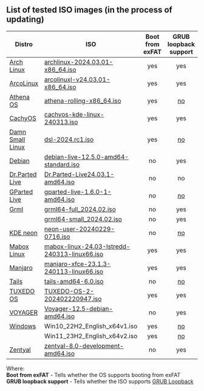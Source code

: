 ## List of tested ISO images (in the process of updating)
| Distro | ISO | Boot from exFAT | GRUB loopback support | Secure Boot support | SB from |
|---|---|:---:|:---:|:---:|---|
| [Arch Linux](https://archlinux.org) | [archlinux-2024.03.01-x86_64.iso](https://archlinux.mirrors.ovh.net/archlinux/iso/latest/archlinux-2024.03.01-x86_64.iso) | yes | yes | no | - |
| [ArcoLinux](https://www.arcolinux.info) | [arcolinuxl-v24.03.01-x86_64.iso](https://downloads.sourceforge.net/arcolinux/arcolinuxl-v24.03.01-x86_64.iso) | yes | yes | no | - |
| [Athena OS](https://athenaos.org) | [athena-rolling-x86_64.iso](https://sourceforge.net/projects/athena-iso/files/v23.11/athena-rolling-x86_64.iso) | yes | [no](../config/athenaos) | no | - |
| [CachyOS](https://cachyos.org) | [cachyos-kde-linux-240313.iso](https://cdn.cachyos.org/ISO/kde/240313/cachyos-kde-linux-240313.iso) | yes | yes | no | - |
| [Damn Small Linux](https://damnsmalllinux.org) | [dsl-2024.rc1.iso](https://damnsmalllinux.org/download/dsl-2024.rc1.iso) | yes | [no](../config/damnsmalllinux) | no | - |
| [Debian](https://www.debian.org) | [debian-live-12.5.0-amd64-standard.iso](https://cdimage.debian.org/debian-cd/current-live/amd64/iso-hybrid/debian-live-12.5.0-amd64-standard.iso) | no | yes | yes | Debian |
| [Dr.Parted Live](https://dr-parted-live.sourceforge.io) | [Dr.Parted-Live24.03.1-amd64.iso](https://sourceforge.net/projects/dr-parted-live/files/Download/Dr.Parted-Live24.03.1-amd64.iso) | no | no | yes | Debian |
| [GParted Live](https://gparted.org/livecd.php) | [gparted-live-1.6.0-1-amd64.iso](https://downloads.sourceforge.net/gparted/gparted-live-1.6.0-1-amd64.iso) | no | [no](../config/gparted) | yes | Debian |
| [Grml](https://www.grml.org) | [grml64-full_2024.02.iso](https://download.grml.org/grml64-full_2024.02.iso) | no | yes | yes | Debian |
|  | [grml64-small_2024.02.iso](https://download.grml.org/grml64-small_2024.02.iso) | no | yes | yes | Debian |
| [KDE neon](https://neon.kde.org) | [neon-user-20240229-0716.iso](https://files.kde.org/neon/images/user/20240229-0716/neon-user-20240229-0716.iso) | no | [no](../config/KDE_neon) | yes | Canonical |
| [Mabox Linux](https://maboxlinux.org) | [mabox-linux-24.03-Istredd-240313-linux66.iso](https://sourceforge.net/projects/mabox-linux/files/24.03/mabox-linux-24.03-Istredd-240313-linux66.iso) | yes | yes | no | - |
| [Manjaro](https://manjaro.org) | [manjaro-xfce-23.1.3-240113-linux66.iso](https://download.manjaro.org/xfce/23.1.3/manjaro-xfce-23.1.3-240113-linux66.iso) | yes | yes | no | - |
| [Tails](https://tails.net) | [tails-amd64-6.0.iso](https://download.tails.net/tails/stable/tails-amd64-6.0/tails-amd64-6.0.iso) | no | [no](../config/tails) | yes | Debian |
| [TUXEDO OS](https://os.tuxedocomputers.com) | [TUXEDO-OS-2-202402220947.iso](https://os.tuxedocomputers.com/TUXEDO-OS-2-202402220947.iso) | yes | yes | yes | TUXEDO |
| [VOYAGER](https://voyagerlive.org) | [Voyager-12.5-debian-amd64.iso](https://downloads.sourceforge.net/voyagerlive/Voyager-12.5-debian-amd64.iso) | no | yes | yes | Debian |
| [Windows](https://www.microsoft.com/software-download) | Win10_22H2_English_x64v1.iso | yes | [no](../config/windows) | no | Microsoft |
|  | Win11_23H2_English_x64v2.iso | yes | [no](../config/windows) | no | Microsoft |
| [Zentyal](https://zentyal.com) | [zentyal-8.0-development-amd64.iso](http://download.zentyal.com/zentyal-8.0-development-amd64.iso) | no | yes | yes | Canonical |

Where:  
**Boot from exFAT** - Tells whether the OS supports booting from exFAT  
**GRUB loopback support** - Tells whether the ISO supports [GRUB Loopback](https://www.gnu.org/software/grub/manual/grub/html_node/Loopback-booting.html)  
